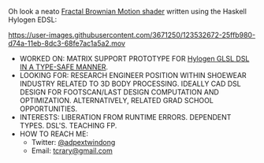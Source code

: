 Oh look a neato [Fractal Brownian Motion shader](https://github.com/adpextwindong/hylogen_glsl_demos/blob/master/app/fbm.hs) written using the Haskell Hylogen EDSL:

https://user-images.githubusercontent.com/3671250/123532672-25ffb980-d74a-11eb-8dc3-68fe7ac1a5a2.mov

- WORKED ON: MATRIX SUPPORT PROTOTYPE FOR [Hylogen GLSL DSL IN A TYPE-SAFE MANNER](https://github.com/adpextwindong/hylogen).
- LOOKING FOR: RESEARCH ENGINEER POSITION WITHIN SHOEWEAR INDUSTRY RELATED TO 3D BODY PROCESSING. IDEALLY CAD DSL DESIGN FOR FOOTSCAN/LAST DESIGN COMPUTATION AND OPTIMIZATION. ALTERNATIVELY, RELATED GRAD SCHOOL OPPORTUNITIES.
- INTERESTS: LIBERATION FROM RUNTIME ERRORS. DEPENDENT TYPES. DSL'S. TEACHING FP.
- HOW TO REACH ME:
    - Twitter: [@adpextwindong](https://twitter.com/adPEXtwinDoNG)
    - Email: tcrary@gmail.com
<!--
**adpextwindong/adpextwindong** is a ✨ _special_ ✨ repository because its `README.md` (this file) appears on your GitHub profile.

Here are some ideas to get you started:

- 🔭 I’m currently working on ...
- 🌱 I’m currently learning ...
- 👯 I’m looking to collaborate on ...
- 🤔 I’m looking for help with ...
- 💬 Ask me about ...
- 📫 How to reach me: ...
- 😄 Pronouns: ...
- ⚡ Fun fact: ...
-->

